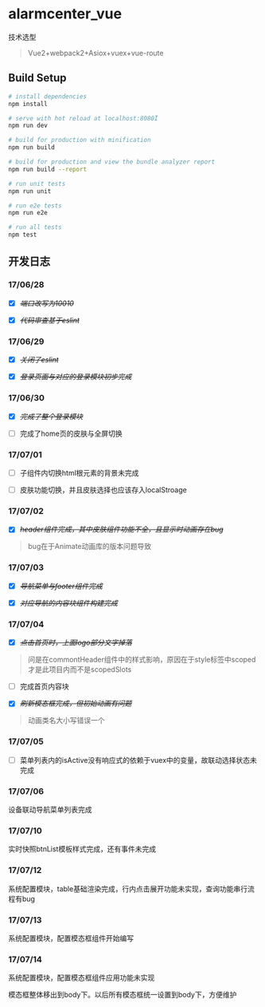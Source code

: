 # alarmcenter_vue

技术选型

>Vue2+webpack2+Asiox+vuex+vue-route

## Build Setup

``` bash
# install dependencies
npm install

# serve with hot reload at localhost:8080Ï
npm run dev

# build for production with minification
npm run build

# build for production and view the bundle analyzer report
npm run build --report

# run unit tests
npm run unit

# run e2e tests
npm run e2e

# run all tests
npm test
```

## 开发日志

### 17/06/28

* [X] ~~*端口改写为10010*~~

* [X] ~~*代码审查基于eslint*~~

### 17/06/29

* [X] ~~*关闭了eslint*~~

* [X] ~~*登录页面与对应的登录模块初步完成*~~

### 17/06/30

* [X] ~~*完成了整个登录模块*~~

* [ ] 完成了home页的皮肤与全屏切换

### 17/07/01

* [ ] 子组件内切换html根元素的背景未完成

* [ ] 皮肤功能切换，并且皮肤选择也应该存入localStroage

### 17/07/02

* [X] ~~*header组件完成，其中皮肤组件功能不全，且显示时动画存在bug*~~

>bug在于Animate动画库的版本问题导致

### 17/07/03

* [X] ~~*导航菜单与footer组件完成*~~

* [X] ~~*对应导航的内容块组件构建完成*~~

### 17/07/04

* [X] ~~*点击首页时，上面logo部分文字掉落*~~

>问是在commontHeader组件中的样式影响，原因在于style标签中scoped才是此项目内而不是scopedSlots

* [ ] 完成首页内容块

* [X] ~~*刷新模态框完成，但初始动画有问题*~~

> 动画类名大小写错误一个

### 17/07/05

- [ ] 菜单列表内的isActive没有响应式的依赖于vuex中的变量，故联动选择状态未完成

### 17/07/06

设备联动导航菜单列表完成

### 17/07/10

实时快照btnList模板样式完成，还有事件未完成

### 17/07/12

系统配置模块，table基础渲染完成，行内点击展开功能未实现，查询功能串行流程有bug

### 17/07/13

系统配置模块，配置模态框组件开始编写

### 17/07/14

系统配置模块，配置模态框组件应用功能未实现

模态框整体移出到body下。以后所有模态框统一设置到body下，方便维护